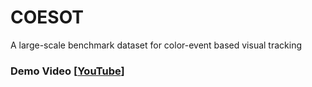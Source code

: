 # COESOT
A large-scale benchmark dataset for color-event based visual tracking






### Demo Video [[YouTube](https://youtu.be/_ROv09rvi2k)]



